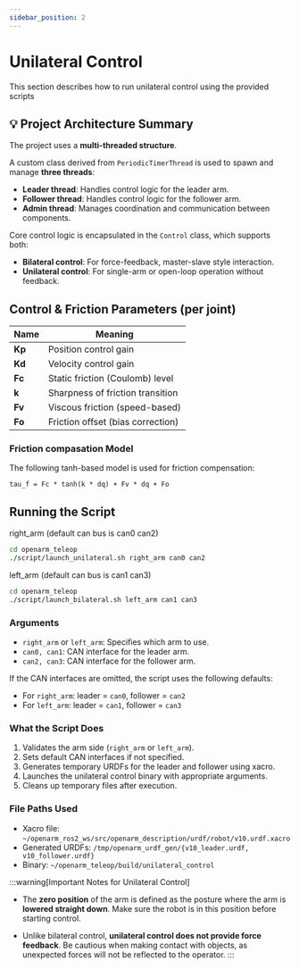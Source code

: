 ```yaml
---
sidebar_position: 2
---
```

# Unilateral Control

This section describes how to run unilateral control using the provided scripts

## 💡 Project Architecture Summary

The project uses a **multi-threaded structure**.

A custom class derived from `PeriodicTimerThread` is used to spawn and manage **three threads**:

- **Leader thread**: Handles control logic for the leader arm.
- **Follower thread**: Handles control logic for the follower arm.
- **Admin thread**: Manages coordination and communication between components.

Core control logic is encapsulated in the `Control` class, which supports both:

- **Bilateral control**: For force-feedback, master-slave style interaction.
- **Unilateral control**: For single-arm or open-loop operation without feedback.

## Control & Friction Parameters (per joint)

| Name | Meaning |
|------|---------|
| **Kp** | Position control gain |
| **Kd** | Velocity control gain |
| **Fc** | Static friction (Coulomb) level |
| **k**  | Sharpness of friction transition |
| **Fv** | Viscous friction (speed-based) |
| **Fo** | Friction offset (bias correction) |


### Friction compasation Model

The following tanh-based model is used for friction compensation:

```text
tau_f = Fc * tanh(k * dq) + Fv * dq + Fo
```

## Running the Script

right_arm (default can bus is can0 can2)
```bash
cd openarm_teleop
./script/launch_unilateral.sh right_arm can0 can2
```

left_arm (default can bus is can1 can3)
```bash
cd openarm_teleop
./script/launch_bilateral.sh left_arm can1 can3
```

### Arguments

- `right_arm` or `left_arm`: Specifies which arm to use.
- `can0, can1`: CAN interface for the leader arm.
- `can2, can3`: CAN interface for the follower arm.

If the CAN interfaces are omitted, the script uses the following defaults:

- For `right_arm`: leader = `can0`, follower = `can2`
- For `left_arm`: leader = `can1`, follower = `can3`

### What the Script Does

1. Validates the arm side (`right_arm` or `left_arm`).
2. Sets default CAN interfaces if not specified.
3. Generates temporary URDFs for the leader and follower using xacro.
4. Launches the unilateral control binary with appropriate arguments.
5. Cleans up temporary files after execution.

### File Paths Used

- Xacro file: `~/openarm_ros2_ws/src/openarm_description/urdf/robot/v10.urdf.xacro`
- Generated URDFs: `/tmp/openarm_urdf_gen/{v10_leader.urdf, v10_follower.urdf}`
- Binary: `~/openarm_teleop/build/unilateral_control`

:::warning[Important Notes for Unilateral Control]
- The **zero position** of the arm is defined as the posture where the arm is **lowered straight down**.
  Make sure the robot is in this position before starting control.

- Unlike bilateral control, **unilateral control does not provide force feedback**.
  Be cautious when making contact with objects, as unexpected forces will not be reflected to the operator.
:::
